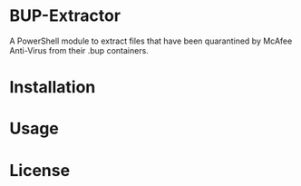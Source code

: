 # BUP-Extractor
A PowerShell module to extract files that have been quarantined by McAfee Anti-Virus from their .bup containers.

# Installation

# Usage

# License

